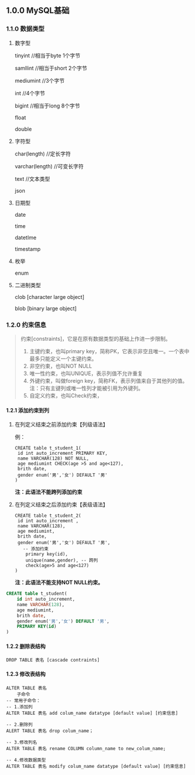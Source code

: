 ## 1.0.0 MySQL基础

### 1.1.0 数据类型

1. 数字型

   tinyint  //相当于byte 1个字节

   samllint //相当于short 2个字节

   mediumint  //3个字节

   int  //4个字节

   bigint  //相当于long  8个字节

   float

   double

2. 字符型

   char(length)  //定长字符

   varchar(length)  //可变长字符

   text  //文本类型

   json

3. 日期型

   date

   time

   datetIme

   timestamp

4. 枚举

   enum

5. 二进制类型

   clob [character large object]

   blob [binary large object]

### 1.2.0 约束信息

> 约束[constraints]，它是在原有数据类型的基础上作进一步限制。
>
> 1. 主键约束，也叫primary key，简称PK，它表示非空且唯一。一个表中最多只能定义一个主键约束。
> 2. 非空约束，也叫NOT NULL
> 3. 唯一性约束，也叫UNIQUE，表示列值不允许重复
> 4. 外键约束，叫做foreign key，简称FK，表示列值来自于其他列的值。注：只有主键列或唯一性列才能被引用为外键列。
> 5. 自定义约束，也叫Check约束，

#### 1.2.1 添加约束到列

1. 在列定义结束之前添加约束【列级语法】

   例：

   ```mysql
   CREATE table t_student_1(
   	id int auto_increment PRIMARY KEY,
   	name VARCHAR(128) NOT NULL,
   	age mediumint CHECK(age >5 and age<127),
   	brith date,
   	gender enum('男','女') DEFAULT '男'
   )
   ```

   **注：此语法不能跨列添加约束**

   

2. 在列定义结束之后添加约束【表级语法】

   ```mysql
   CREATE table t_student_2(
   	id int auto_increment ,
   	name VARCHAR(128),
   	age mediumint,
   	brith date,
   	gender enum('男','女') DEFAULT '男',
      -- 添加约束
       primary key(id),
       unique(name,gender), -- 跨列
       check(age>5 and age<127)
   )
   ```

   **注：此语法不能支持NOT NULL约束。**

   

```sql
CREATE table t_student(
	id int auto_increment,
	name VARCHAR(128),
	age mediumint,
	brith date,
	gender enum('男','女') DEFAULT '男',
	PRIMARY KEY(id)
)
```



#### 1.2.2 删除表结构

```mysql
DROP TABLE 表名 [cascade contraints]
```



#### 1.2.3 修改表结构

```mysql
ALTER TABLE 表名 
	子命令
-- 常用子命令：
-- 1.添加列
ALTER TABLE 表名 add colum_name datatype [default value] [约束信息]

-- 2.删除列
ALERT TABLE 表名 drop colum_name；

-- 3.修改列名
ALTER TABLE 表名 rename COLUMN column_name to new_colum_name;

-- 4.修改数据类型
ALTER TABLE 表名 modify colum_name datatype [default value] [约束信息]
```




























